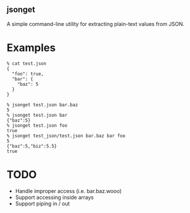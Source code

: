 jsonget
-------

A simple command-line utility for extracting plain-text values from JSON.

Examples
========

    % cat test.json 
    {
      "foo": true,
      "bar": {
        "baz": 5
      }
    }

    % jsonget test.json bar.baz
    5
    % jsonget test.json bar    
    {"baz":5}
    % jsonget test.json foo
    true
    % jsonget test_json/test.json bar.baz bar foo
    5
    {"baz":5,"biz":5.5}
    true

TODO
====

* Handle improper access (i.e. bar.baz.wooo)
* Support accessing inside arrays
* Support piping in / out

